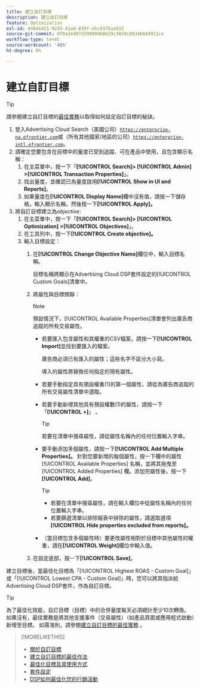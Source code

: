 ```yaml
---
title: 建立自訂目標
description: 建立自訂目標
feature: Optimization
exl-id: 440ded21-92d3-41ad-839f-ebc8376aa932
source-git-commit: 0f0a2e907d39900968b29c3b59c8034b604911ce
workflow-type: tm+mt
source-wordcount: '465'
ht-degree: 0%

---
```


# 建立自訂目標

>[!TIP]
>
>請參閱建立自訂目標的[最佳實務](custom-goal-best-practices.md)以取得如何設定自訂目標的秘訣。

1. 登入Advertising Cloud Search（美國公司）[`https://enterprise-na.efrontier.com`](https://enterprise-na.efrontier.com)或（所有其他國家/地區的公司）[`https://enterprise-intl.efrontier.com`](https://enterprise-intl.efrontier.com)。
1. 請確定您要包含在目標中的量度已受到追蹤、可在產品中使用，且包含顯示名稱：
   1. 在主菜單中，按一下「**[!UICONTROL Search]> [!UICONTROL Admin] >[!UICONTROL Transaction Properties]**」。
   1. 找出量度，並確認已為量度啟用&#x200B;**[!UICONTROL Show in UI and Reports]**。
   1. 如果量度在&#x200B;**[!UICONTROL Display Name]**&#x200B;欄中沒有值，請按一下儲存格，輸入顯示名稱，然後按一下&#x200B;**[!UICONTROL Apply]。**
1. 將自訂目標建立為&#x200B;*objective*:
   1. 在主菜單中，按一下「**[!UICONTROL Search]> [!UICONTROL Optimization] >[!UICONTROL Objectives]**」。
   1. 在工具列中，按一下&#x200B;**[!UICONTROL Create objective]。**
   1. 輸入目標設定：
      1. 在&#x200B;**[!UICONTROL Change Objective Name]**&#x200B;欄位中，輸入目標名稱。

         目標名稱將顯示在Advertising Cloud DSP套件設定的[!UICONTROL Custom Goals]清單中。

      1. 將屬性與目標關聯：

         >[!NOTE]
         >
         > 預設情況下，[!UICONTROL Available Properties]清單會列出廣告商追蹤的所有交易屬性。

         * 若要匯入包含屬性和其權重的CSV檔案，請按一下&#x200B;**[!UICONTROL Import]**&#x200B;並找到要匯入的檔案。

            廣告商必須已有匯入的屬性；這些名字不區分大小寫。

            導入的屬性將替換任何指定的現有屬性。

         * 若要手動指定具有預設權重(1)的第一個屬性，請從為廣告商追蹤的所有交易屬性清單中選取。

         * 若要手動新增其他具有預設權數(1)的屬性，請按一下「**[!UICONTROL +]**」 。

            >[!TIP]
            >
            > 若要在清單中搜尋屬性，請從屬性名稱內的任何位置輸入字串。

         * 要手動添加多個屬性，請按一下&#x200B;**[!UICONTROL Add Multiple Properties]。** 針對您要新增的每個屬性，按一下欄中的屬性 [!UICONTROL Available Properties] 名稱，並將其拖曳至 [!UICONTROL Added Properties] 欄。添加完屬性後，按一下&#x200B;**[!UICONTROL Add]**。

            >[!TIP]
            >
            >* 若要在清單中搜尋屬性，請在輸入欄位中從屬性名稱內的任何位置輸入字串。
            >* 若要篩選清單以排除報表中排除的屬性，請選取選項&#x200B;**[!UICONTROL Hide properties excluded from reports]。**


         * （當目標包含多個屬性時）要更改屬性相對於目標中其他屬性的權重，請在&#x200B;**[!UICONTROL Weight]**&#x200B;欄位中輸入值。
      1. 在設定底部，按一下&#x200B;**[!UICONTROL Save]**。


建立目標後，當最佳化目標為「[!UICONTROL Highest ROAS - Custom Goal]」或「[!UICONTROL Lowest CPA - Custom Goal]」時，您可以將其指派給Advertising Cloud DSP套件，作為自訂目標。

>[!TIP]
>
>為了最佳化<!-- optimum? Or optimization won't happen at all w/out it? -->效能，自訂目標（目標）中的合併量度每天必須總計至少10次轉換。 如果沒有，最佳實務是將其他支援事件（交易屬性）（如產品頁面或應用程式啟動）新增至目標。 如需准則，請參閱[建立自訂目標的最佳實務](custom-goal-best-practices.md) 。

>[!MORELIKETHIS]
>
>* [關於自訂目標](custom-goal-about.md)
>* [建立自訂目標的最佳作法](custom-goal-best-practices.md)
>* [最佳化目標及其使用方式](optimization-goals.md)
>* [套件設定](/help/dsp/campaign-management/packages/package-settings.md)
> * [DSP如何最佳化您的行銷活動](optimization-how-dsp-optimizes-campaigns.md)

